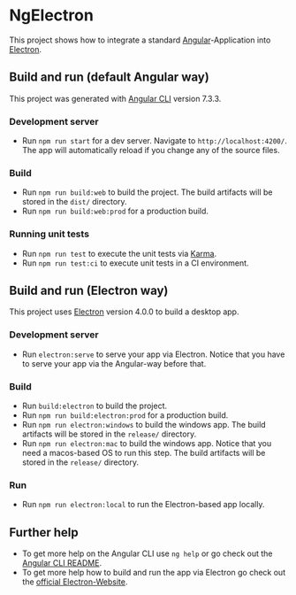 # NgElectron

This project shows how to integrate a standard [Angular](https://angular.io)-Application into [Electron](https://electronjs.org). 

## Build and run (default Angular way)

This project was generated with [Angular CLI](https://github.com/angular/angular-cli) version 7.3.3.

### Development server

* Run `npm run start` for a dev server. Navigate to `http://localhost:4200/`. The app will automatically reload if you change any of the source files.

### Build

* Run `npm run build:web` to build the project. The build artifacts will be stored in the `dist/` directory.
* Run `npm run build:web:prod` for a production build. 

### Running unit tests

* Run `npm run test` to execute the unit tests via [Karma](https://karma-runner.github.io).
* Run `npm run test:ci` to execute unit tests in a CI environment.

## Build and run (Electron way)

This project uses [Electron](https://electronjs.org) version 4.0.0 to build a desktop app.

### Development server

* Run `electron:serve` to serve your app via Electron.
Notice that you have to serve your app via the Angular-way before that.

### Build

* Run `build:electron` to build the project.
* Run `npm run build:electron:prod` for a production build.
* Run `npm run electron:windows` to build the windows app. The build artifacts will be stored in the `release/` directory.
* Run `npm run electron:mac` to build the windows app. Notice that you need a macos-based OS to run this step. The build artifacts will be stored in the `release/` directory.

### Run

* Run `npm run electron:local` to run the Electron-based app locally.

## Further help

* To get more help on the Angular CLI use `ng help` or go check out the [Angular CLI README](https://github.com/angular/angular-cli/blob/master/README.md).
* To get more help how to build and run the app via Electron go check out the [official Electron-Website](https://electronjs.org).
